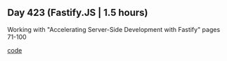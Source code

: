 ## Day 423 (Fastify.JS | 1.5 hours)

Working with "Accelerating Server-Side Development with Fastify"
pages 71-100

[code](https://github.com/alexvyber/accelerating-server-side-development-with-fastify.git)


